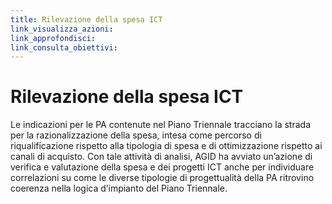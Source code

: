 ```yaml
---
title: Rilevazione della spesa ICT
link_visualizza_azioni:
link_approfondisci:
link_consulta_obiettivi:
---
```

# Rilevazione della spesa ICT

Le indicazioni per le PA contenute nel Piano Triennale tracciano la strada per
la razionalizzazione della spesa, intesa come percorso di riqualificazione
rispetto alla tipologia di spesa e di ottimizzazione rispetto ai canali di
acquisto. Con tale attività di analisi, AGID ha avviato un’azione di verifica e
valutazione della spesa e dei progetti ICT anche per individuare correlazioni su
come le diverse tipologie di progettualità della PA ritrovino coerenza nella
logica d’impianto del Piano Triennale.
